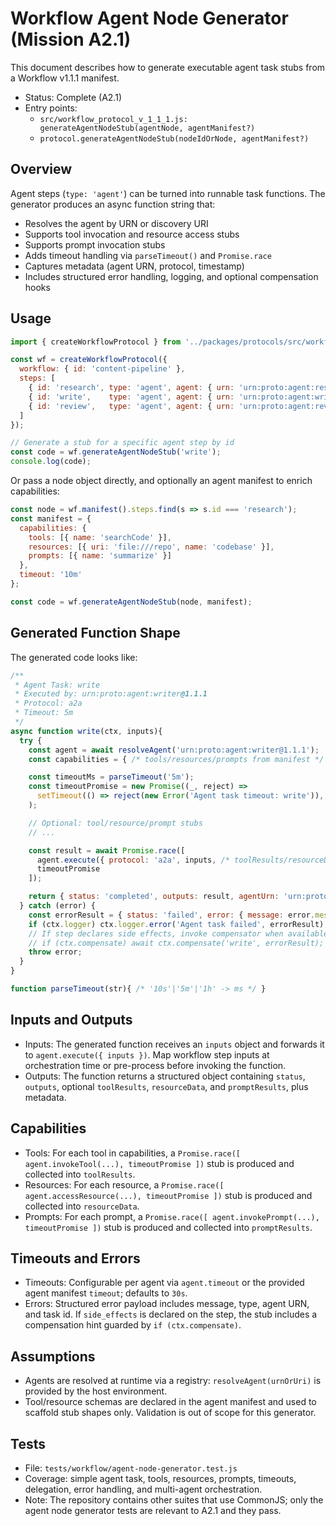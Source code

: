 # Workflow Agent Node Generator (Mission A2.1)

This document describes how to generate executable agent task stubs from a Workflow v1.1.1 manifest.

- Status: Complete (A2.1)
- Entry points:
  - `src/workflow_protocol_v_1_1_1.js: generateAgentNodeStub(agentNode, agentManifest?)`
  - `protocol.generateAgentNodeStub(nodeIdOrNode, agentManifest?)`

## Overview

Agent steps (`type: 'agent'`) can be turned into runnable task functions. The generator produces an async function string that:

- Resolves the agent by URN or discovery URI
- Supports tool invocation and resource access stubs
- Supports prompt invocation stubs
- Adds timeout handling via `parseTimeout()` and `Promise.race`
- Captures metadata (agent URN, protocol, timestamp)
- Includes structured error handling, logging, and optional compensation hooks

## Usage

```js
import { createWorkflowProtocol } from '../packages/protocols/src/workflow_protocol_v_1_1_1.js';

const wf = createWorkflowProtocol({
  workflow: { id: 'content-pipeline' },
  steps: [
    { id: 'research', type: 'agent', agent: { urn: 'urn:proto:agent:researcher@1.1.1', tools: ['webSearch'] } },
    { id: 'write',    type: 'agent', agent: { urn: 'urn:proto:agent:writer@1.1.1', timeout: '5m' }, dependencies: ['research'] },
    { id: 'review',   type: 'agent', agent: { urn: 'urn:proto:agent:reviewer@1.1.1', tools: ['checkGrammar','checkFacts'] }, dependencies: ['write'] }
  ]
});

// Generate a stub for a specific agent step by id
const code = wf.generateAgentNodeStub('write');
console.log(code);
```

Or pass a node object directly, and optionally an agent manifest to enrich capabilities:

```js
const node = wf.manifest().steps.find(s => s.id === 'research');
const manifest = {
  capabilities: {
    tools: [{ name: 'searchCode' }],
    resources: [{ uri: 'file:///repo', name: 'codebase' }],
    prompts: [{ name: 'summarize' }]
  },
  timeout: '10m'
};

const code = wf.generateAgentNodeStub(node, manifest);
```

## Generated Function Shape

The generated code looks like:

```js
/**
 * Agent Task: write
 * Executed by: urn:proto:agent:writer@1.1.1
 * Protocol: a2a
 * Timeout: 5m
 */
async function write(ctx, inputs){
  try {
    const agent = await resolveAgent('urn:proto:agent:writer@1.1.1');
    const capabilities = { /* tools/resources/prompts from manifest */ };

    const timeoutMs = parseTimeout('5m');
    const timeoutPromise = new Promise((_, reject) =>
      setTimeout(() => reject(new Error('Agent task timeout: write')), timeoutMs)
    );

    // Optional: tool/resource/prompt stubs
    // ...

    const result = await Promise.race([
      agent.execute({ protocol: 'a2a', inputs, /* toolResults/resourceData/promptResults */ context: ctx }),
      timeoutPromise
    ]);

    return { status: 'completed', outputs: result, agentUrn: 'urn:proto:agent:writer@1.1.1', protocol: 'a2a', timestamp: new Date().toISOString() };
  } catch (error) {
    const errorResult = { status: 'failed', error: { message: error.message, type: error.constructor.name, agentUrn: 'urn:proto:agent:writer@1.1.1', taskId: 'write' }, timestamp: new Date().toISOString() };
    if (ctx.logger) ctx.logger.error('Agent task failed', errorResult);
    // If step declares side effects, invoke compensator when available
    // if (ctx.compensate) await ctx.compensate('write', errorResult);
    throw error;
  }
}

function parseTimeout(str){ /* '10s'|'5m'|'1h' -> ms */ }
```

## Inputs and Outputs

- Inputs: The generated function receives an `inputs` object and forwards it to `agent.execute({ inputs })`. Map workflow step inputs at orchestration time or pre-process before invoking the function.
- Outputs: The function returns a structured object containing `status`, `outputs`, optional `toolResults`, `resourceData`, and `promptResults`, plus metadata.

## Capabilities

- Tools: For each tool in capabilities, a `Promise.race([ agent.invokeTool(...), timeoutPromise ])` stub is produced and collected into `toolResults`.
- Resources: For each resource, a `Promise.race([ agent.accessResource(...), timeoutPromise ])` stub is produced and collected into `resourceData`.
- Prompts: For each prompt, a `Promise.race([ agent.invokePrompt(...), timeoutPromise ])` stub is produced and collected into `promptResults`.

## Timeouts and Errors

- Timeouts: Configurable per agent via `agent.timeout` or the provided agent manifest `timeout`; defaults to `30s`.
- Errors: Structured error payload includes message, type, agent URN, and task id. If `side_effects` is declared on the step, the stub includes a compensation hint guarded by `if (ctx.compensate)`.

## Assumptions

- Agents are resolved at runtime via a registry: `resolveAgent(urnOrUri)` is provided by the host environment.
- Tool/resource schemas are declared in the agent manifest and used to scaffold stub shapes only. Validation is out of scope for this generator.

## Tests

- File: `tests/workflow/agent-node-generator.test.js`
- Coverage: simple agent task, tools, resources, prompts, timeouts, delegation, error handling, and multi-agent orchestration.
- Note: The repository contains other suites that use CommonJS; only the agent node generator tests are relevant to A2.1 and they pass.

